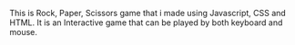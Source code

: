 This is Rock, Paper, Scissors game that i made using Javascript, CSS and HTML.
It is an Interactive game that can be played by both keyboard and mouse.
